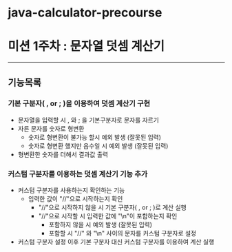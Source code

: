# java-calculator-precourse

# 미션 1주차 : 문자열 덧셈 계산기

---

## 기능목록

### 기본 구분자( , or ; )을 이용하여 덧셈 계산기 구현
- 문자열을 입력할 시 , 와 ; 을 기본구분자로 문자를 자르기
- 자른 문자를 숫자로 형변환
   - 숫자로 형변환이 불가능 할시 예외 발생 (잘못된 입력)
   - 숫자로 형변환 했지만 음수일 시 예외 발생 (잘못된 입력)
- 형변환한 숫자를 더해서 결과값 출력

### 커스텀 구분자를 이용하는 덧셈 계산기 기능 추가
- 커스텀 구분자를 사용하는지 확인하는 기능
   - 입력한 값이 "//"으로 시작하는지 확인
       - "//"으로 시작하지 않을 시 기본 구분자( , or ; )로 계산 실행
       - "//"으로 시작할 시 입력한 값에 "\n"이 포함하는지 확인
           - 포함하지 않을 시 예외 발생 (잘못된 입력)
           - 포함할 시 "//" 와 "\n" 사이의 문자를 커스텀 구분자로 설정
- 커스텀 구분자 설정 이후 기본 구분자 대신 커스텀 구분자를 이용하여 계산 실행


